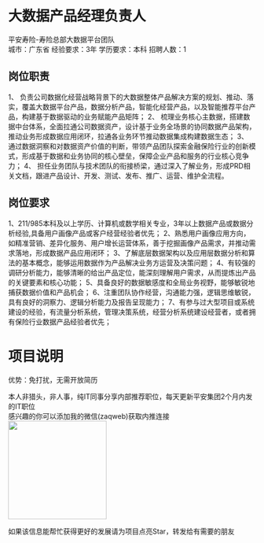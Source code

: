 # 大数据产品经理负责人
平安寿险-寿险总部大数据平台团队  
城市：广东省 经验要求：3年 学历要求：本科  招聘人数：1

## 岗位职责
1、	负责公司数据化经营战略背景下的大数据整体产品解决方案的规划、推动、落实，覆盖大数据平台产品，数据分析产品，智能化经营产品，以及智能推荐平台产品，构建基于数据驱动的业务赋能产品矩阵；
   2、	梳理业务核心主数据，搭建数据中台体系，全面拉通公司数据资产，设计基于业务全场景的协同数据产品架构，推动业务形成数据应用闭环，拉通各业务环节推动数据集成构建数据生态；
   3、	通过数据洞察和对数据资产价值的判断，带领产品团队探索金融保险行业的创新模式，形成基于数据和业务协同的核心壁垒，保障企业产品和服务的行业核心竞争力；
   4、	担任业务团队与技术团队的衔接桥梁，通过深入了解业务，形成PRD相关文档，跟进产品设计、开发、测试、发布、推广、运营、维护全流程。

## 岗位要求
1、211/985本科及以上学历、计算机或数学相关专业，3年以上数据产品或数据分析经验,具备用户画像产品或客户经营经验者优先；
   2、熟悉用户画像应用方向，如精准营销、差异化服务、用户增长运营体系，善于挖掘画像产品需求，并推动需求落地，形成数据产品应用闭环；
   3、了解底层数据架构以及应用层数据分析和算法的基本概念，能够运用数据作为产品解决业务方运营及决策问题； 
   4、有较强的调研分析能力，能够清晰的给出产品定位，能深刻理解用户需求，从而提炼出产品的关键要素和核心功能；
   5、具备良好的数据敏感度和全局业务视野，能够敏锐地捕获数据价值和产品机会；
   6、注重团队协作经营，沟通能力强，逻辑思维敏锐，具有良好的洞察力、逻辑分析能力及报告呈现能力；
   7、有参与过大型项目或系统建设的经验，有流量分析系统，管理决策系统，经营分析系统建设经营者，或者拥有保险行业数据产品经验者优先；

# 项目说明

优势：免打扰，无需开放简历

本人非猎头，非人事，纯IT同事分享内部推荐职位，每天更新平安集团2个月内发的IT职位  
感兴趣的你可以添加我的微信(zaqweb)获取内推连接  
<img src="https://github.com/zaqweb/PA-IT-JOBS/blob/master/WechatICode.jpeg"  height="200" width="200">

如果该信息能帮忙获得更好的发展请为项目点亮Star，转发给有需要的朋友




